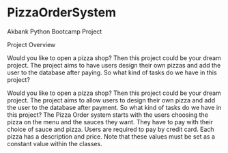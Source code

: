 # PizzaOrderSystem
Akbank Python Bootcamp Project

Project Overview

Would you like to open a pizza shop? Then this project could be your dream project. The project aims to have users design their own pizzas and add the user to the database after paying. So what kind of tasks do we have in this project?

Would you like to open a pizza shop?  Then this project could be your dream project.  The project aims to allow users to design their own pizza and add the user to the database after payment.  So what kind of tasks do we have in this project?  The Pizza Order system starts with the users choosing the pizza on the menu and the sauces they want.  They have to pay with their choice of sauce and pizza.  Users are required to pay by credit card.  Each pizza has a description and price.  Note that these values must be set as a constant value within the classes.
